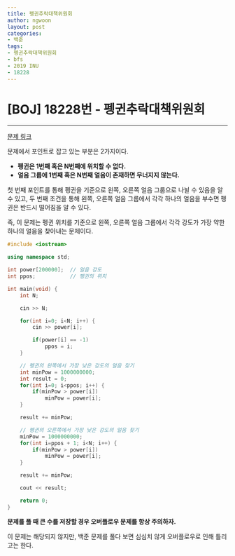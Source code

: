 ```yaml
---
title: 펭귄추락대책위원회
author: ngwoon
layout: post
categories:
- 백준
tags:
- 펭귄추락대책위원회
- bfs
- 2019 INU
- 18228
---
```


# [BOJ] 18228번 - 펭귄추락대책위원회
- - -

[문제 링크](https://www.acmicpc.net/problem/18228)

문제에서 포인트로 잡고 있는 부분은 2가지이다.

- **펭귄은 1번째 혹은 N번째에 위치할 수 없다.**
- **얼음 그룹에 1번째 혹은 N번째 얼음이 존재하면 무너지지 않는다.**

첫 번째 포인트를 통해 펭귄을 기준으로 왼쪽, 오른쪽 얼음 그룹으로 나뉠 수 있음을 알 수 있고, 두 번째 조건을 통해 왼쪽, 오른쪽 얼음 그룹에서 각각 하나의 얼음을 부수면 펭귄은 반드시 떨어짐을 알 수 있다.

즉, 이 문제는 펭귄 위치를 기준으로 왼쪽, 오른쪽 얼음 그룹에서 각각 강도가 가장 약한 하나의 얼음을 찾아내는 문제이다.

```cpp
#include <iostream>

using namespace std;

int power[200000];  // 얼음 강도
int ppos;           // 펭귄의 위치

int main(void) {
    int N;

    cin >> N;

    for(int i=0; i<N; i++) {
        cin >> power[i];

        if(power[i] == -1)
            ppos = i;
    }

    // 펭귄의 왼쪽에서 가장 낮은 강도의 얼음 찾기
    int minPow = 1000000000;
    int result = 0;
    for(int i=0; i<ppos; i++) {
        if(minPow > power[i])
            minPow = power[i];
    }

    result += minPow;

    // 펭귄의 오른쪽에서 가장 낮은 강도의 얼음 찾기
    minPow = 1000000000;
    for(int i=ppos + 1; i<N; i++) {
        if(minPow > power[i])
            minPow = power[i];
    }

    result += minPow;

    cout << result;

    return 0;
}
```

**문제를 풀 때 큰 수를 저장할 경우 오버플로우 문제를 항상 주의하자.**

이 문제는 해당되지 않지만, 백준 문제를 풀다 보면 심심치 않게 오버플로우로 인해 틀리고는 한다.
